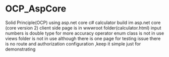 # OCP_AspCore
Solid Principle(OCP) using asp.net core c#
calculator build im asp.net core  (core version 2)
client side page is in wwwroot folder(calculator.html)
input numbers is double type for more accuracy
operator enum class is not in use
 views folder is not in use  although there is one page for testing issue
there is no route and authorization configuration ,keep it simple just for demonstrating 


